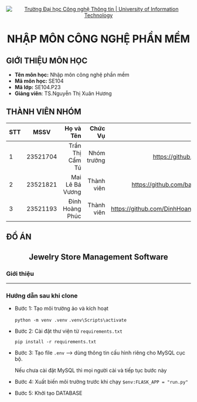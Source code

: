 <!-- Banner -->
<p align='center'>
  <a href=https://www.uit.edu.vn/" title="Trường Đại học Công nghệ Thông tin" style="border: none;">
     <img src="https://i.imgur.com/WmMnSRt.png" alt="Trường Đại học Công nghệ Thông tin | University of Information Technology">
  </a>
</p>

<h1 align="center"><b>NHẬP MÔN CÔNG NGHỆ PHẦN MỀM</b></h>

## GIỚI THIỆU MÔN HỌC
* **Tên môn học:** Nhập môn công nghệ phần mềm
* **Mã môn học:** SE104
* **Mã lớp:** SE104.P23
* **Giảng viên**: TS.Nguyễn Thị Xuân Hương

## THÀNH VIÊN NHÓM
|STT| MSSV      | Họ và Tên       |Chức Vụ    | Github                                                  | Email                   |
|---|:---------:| ---------------:|----------:|--------------------------------------------------------:|-------------------------:
| 1 | 23521704  | Trần Thị Cẩm Tú |Nhóm trưởng| https://github.com/TuTTC |23521704@gm.uit.edu.vn   |
| 2 | 23521821  | Mai Lê Bá Vương |Thành viên|https://github.com/bavuong2005 |23521821@gm.uit.edu.vn  |
| 3 | 23521193  | Đinh Hoàng Phúc |Thành viên|https://github.com/DinhHoangPhuc3010 |23521193@gm.uit.edu.vn  |
## ĐỒ ÁN
<h2 align="center"><b>Jewelry Store Management Software</b></h>

### Giới thiệu
***
### Hướng dẫn sau khi clone
- Bước 1: Tạo môi trường ảo và kích hoạt

  `python -m venv .venv`
  `.venv\Scripts\activate`

- Bước 2:  Cài đặt thư viện từ `requirements.txt`

  `pip install -r requirements.txt`

- Bước 3: Tạo file `.env` --> dùng thông tin cấu hình riêng cho MySQL cục bộ.

  Nếu chưa cài đặt MySQL thì mọi người cài và tiếp tục bước này

- Bước 4: Xuất biến môi trường trước khi chạy
  `$env:FLASK_APP = "run.py"`

- Bước 5: Khởi tạo DATABASE
